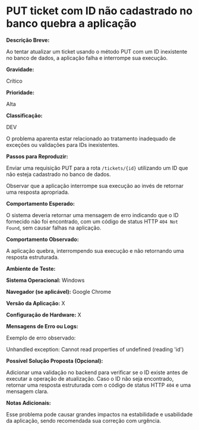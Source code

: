# PUT ticket com ID não cadastrado no banco quebra a aplicação

**Descrição Breve:**

Ao tentar atualizar um ticket usando o método PUT com um ID inexistente no banco de dados, a aplicação falha e interrompe sua execução.

**Gravidade:**

Crítico

**Prioridade:**

Alta

**Classificação:**

DEV

O problema aparenta estar relacionado ao tratamento inadequado de exceções ou validações para IDs inexistentes.

**Passos para Reproduzir:**

Enviar uma requisição PUT para a rota `/tickets/{id}` utilizando um ID que não esteja cadastrado no banco de dados.

Observar que a aplicação interrompe sua execução ao invés de retornar uma resposta apropriada.

**Comportamento Esperado:**

O sistema deveria retornar uma mensagem de erro indicando que o ID fornecido não foi encontrado, com um código de status HTTP `404 Not Found`, sem causar falhas na aplicação.

**Comportamento Observado:**

A aplicação quebra, interrompendo sua execução e não retornando uma resposta estruturada.

**Ambiente de Teste:**

**Sistema Operacional:** Windows

**Navegador (se aplicável):** Google Chrome

**Versão da Aplicação:** X

**Configuração de Hardware:** X

**Mensagens de Erro ou Logs:**

Exemplo de erro observado:

Unhandled exception: Cannot read properties of undefined (reading 'id')

**Possível Solução Proposta (Opcional):**

Adicionar uma validação no backend para verificar se o ID existe antes de executar a operação de atualização. Caso o ID não seja encontrado, retornar uma resposta estruturada com o código de status HTTP `404` e uma mensagem clara.

**Notas Adicionais:**

Esse problema pode causar grandes impactos na estabilidade e usabilidade da aplicação, sendo recomendada sua correção com urgência.
